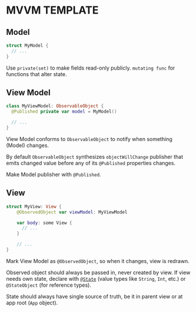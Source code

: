 # MVVM TEMPLATE

## Model

```swift
struct MyModel {
  // ...
}
```

Use `private(set)` to make fields read-only publicly. `mutating func` for functions that alter state.

## View Model

```swift
class MyViewModel: ObservableObject {
  @Published private var model = MyModel()

  // ...
}
```

View Model conforms to `ObservableObject` to notify when something (Model) changes.

By default `ObservableObject` synthesizes `objectWillChange` publisher that emits changed value before any of its `@Published` properties changes.

Make Model publisher with `@Published`.

## View

```swift
struct MyView: View {
    @ObservedObject var viewModel: MyViewModel

    var body: some View {
      // ...
    }

    // ...
}
```

Mark View Model as `@ObservedObject`, so when it changes, view is redrawn.

Observed object should always be passed in, never created by view. If view needs own state, declare with [`@State`](../Property%20Wrappers/State%20Management/@State.md) (value types like `String`, `Int`, etc.) or `@StateObject` (for reference types).

State should always have single source of truth, be it in parent view or at app root (`App` object).
